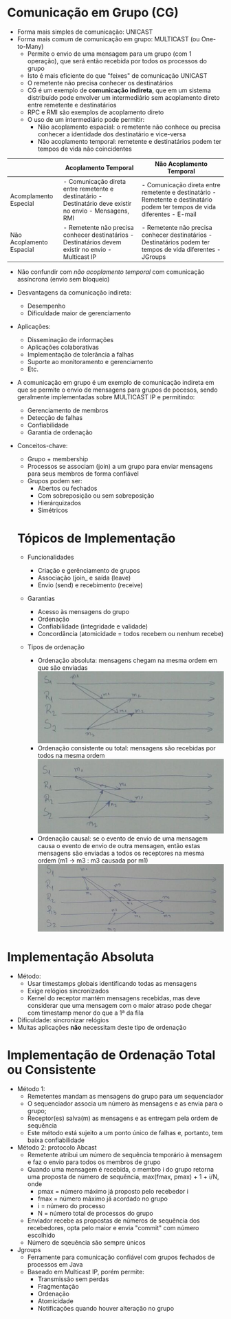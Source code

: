 # Comunicação em Grupo (CG)

- Forma mais simples de comunicação: UNICAST
- Forma mais comum de comunicação em grupo: MULTICAST (ou One-to-Many)
  - Permite o envio de uma mensagem para um grupo (com 1 operação), que será então recebida por todos os processos do grupo
  - Isto é mais eficiente do que "feixes" de comunicação UNICAST
  - O remetente não precisa conhecer os destinatários
  - CG é um exemplo de **comunicação indireta**, que em um sistema distribuído pode envolver um intermediário sem acoplamento direto entre remetente e destinatários
  - RPC e RMI são exemplos de acoplamento direto
  - O uso de um intermediário pode permitir:
    - Não acoplamento espacial: o remetente não conhece ou precisa conhecer a identidade dos destinatário e vice-versa
    - Não acoplamento temporal: remetente e destinatários podem ter tempos de vida não coincidentes

|                          | Acoplamento Temporal                                                                                      | Não Acoplamento Temporal                                                                                                    |
|--------------------------|-----------------------------------------------------------------------------------------------------------|-----------------------------------------------------------------------------------------------------------------------------|
| Acomplamento Especial    | - Comunicação direta entre remetente e destinatário - Destinatário deve existir no envio - Mensagens, RMI | - Comunicação direta entre remetente e destinatário - Remetente e destinatário podem ter tempos de vida diferentes - E-mail |
| Não Acoplamento Espacial | - Remetente não precisa conhecer destinatários - Destinatários devem existir no envio - Multicast IP      | - Remetente não precisa conhecer destinatários - Destinatários podem ter tempos de vida diferentes - JGroups                |

- Não confundir com *não acoplamento temporal* com comunicação assíncrona (envio sem bloqueio)
- Desvantagens da comunicação indireta:
  - Desempenho
  - Dificuldade maior de gerenciamento
- Aplicações:
  - Disseminação de informações
  - Aplicações colaborativas
  - Implementação de tolerância a falhas
  - Suporte ao monitoramento e gerenciamento
  - Etc.
- A comunicação em grupo é um exemplo de comunicação indireta em que se permite o envio de mensagens para grupos de pocesos, sendo geralmente implementadas sobre MULTICAST IP e permitindo:
  - Gerenciamento de membros
  - Detecção de falhas
  - Confiabilidade
  - Garantia de ordenação
- Conceitos-chave:
  - Grupo + membership
  - Processos se associam (join) a um grupo para enviar mensagens para seus membros de forma confiável
  - Grupos podem ser:
    - Abertos ou fechados
    - Com sobreposição ou sem sobreposição
    - Hierárquizados
    - Simétricos
    
  # Tópicos de Implementação
  
  - Funcionalidades
    - Criação e gerênciamento de grupos
    - Associação (join_ e saída (leave)
    - Envio (send) e recebimento (receive)
  - Garantias
    - Acesso às mensagens do grupo
    - Ordenação
    - Confiabilidade (integridade e validade)
    - Concordância (atomicidade = todos recebem ou nenhum recebe)

  - Tipos de ordenação
    - Ordenação absoluta: mensagens chegam na mesma ordem em que são enviadas
      ![Ordenação Absoluta](https://github.com/taschetto/distributedProgramming/blob/master/class06/img/ordenacaoabsoluta.png?raw=true)
    - Ordenação consistente ou total: mensagens são recebidas por todos na mesma ordem
      ![Ordenação Consistente](https://github.com/taschetto/distributedProgramming/blob/master/class06/img/ordenacaoconsistente.png?raw=true)
    - Ordenação causal: se o evento de envio de uma mensagem causa o evento de envio de outra mensagen, então estas mensagens são enviadas a todos os receptores na mesma ordem (m1 -> m3 : m3 causada por m1)
      ![Ordenação Causal](https://github.com/taschetto/distributedProgramming/blob/master/class06/img/ordenacaocausal.png?raw=true)

# Implementação Absoluta

- Método:
  - Usar timestamps globais identificando todas as mensagens
  - Exige relógios sincronizados
  - Kernel do receptor mantém mensagens recebidas, mas deve considerar que uma mensagem com o maior atraso pode chegar com timestamp menor do que a 1ª da fila
- Dificuldade: sincronizar relógios
- Muitas aplicações **não** necessitam deste tipo de ordenação

# Implementação de Ordenação Total ou Consistente

- Método 1:
  - Remetentes mandam as mensagens do grupo para um sequenciador
  - O sequenciador associa um número às mensagens e as envia para o grupo;
  - Receptor(es) salva(m) as mensagens e as entregam pela ordem de sequência
  - Este método está sujeito a um ponto único de falhas e, portanto, tem baixa confiabilidade
- Método 2: protocolo Abcast
  - Remetente atribui um número de sequência temporário à mensagem e faz o envio para todos os membros de grupo
  - Quando uma mensagem é recebida, o membro i do grupo retorna uma proposta de número de sequência, max(fmax, pmax) + 1 + i/N, onde
    - pmax = número máximo já proposto pelo recebedor i
    - fmax = número máximo já acordado no grupo
    - i = número do processo
    - N = número total de processos do grupo
  - Enviador recebe as propostas de números de sequência dos recebedores, opta pelo maior e envia "commit" com número escolhido
  - Número de sqeuência são sempre únicos
- Jgroups
  - Ferramente para comunicação confiável com grupos fechados de processos em Java
  - Baseado em Multicast IP, porém permite:
    - Transmissão sem perdas
    - Fragmentação
    - Ordenação
    - Atomicidade
    - Notificações quando houver alteração no grupo
